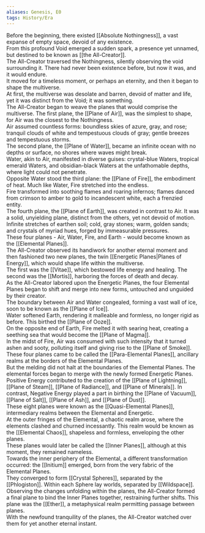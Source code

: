 ```yaml
---
aliases: Genesis, E0
tags: History/Era
---
```

Before the beginning, there existed [[Absolute Nothingness]], a vast expanse of empty space, devoid of any existence.<br>
From this profound Void emerged a sudden spark, a presence yet unnamed, but destined to be known as [[the All-Creator]].<br>
The All-Creator traversed the Nothingness, silently observing the void surrounding it. There had never been existence before, but now it was, and it would endure.<br>
It moved for a timeless moment, or perhaps an eternity, and then it began to shape the multiverse.<br>
At first, the multiverse was desolate and barren, devoid of matter and life, yet it was distinct from the Void; it was something.<br>
The All-Creator began to weave the planes that would comprise the multiverse. The first plane, the [[Plane of Air]], was the simplest to shape, for Air was the closest to the Nothingness.<br>
Air assumed countless forms: boundless skies of azure, gray, and rose; tranquil clouds of white and tempestuous clouds of gray; gentle breezes and tempestuous storms.<br>
The second plane, the [[Plane of Water]], became an infinite ocean with no depths or surface, no shores where waves might break.<br>
Water, akin to Air, manifested in diverse guises: crystal-blue Waters, tropical emerald Waters, and obsidian-black Waters at the unfathomable depths, where light could not penetrate.<br>
Opposite Water stood the third plane: the [[Plane of Fire]], the embodiment of heat. Much like Water, Fire stretched into the endless.<br>
Fire transformed into soothing flames and roaring infernos; flames danced from crimson to amber to gold to incandescent white, each a frenzied entity.<br>
The fourth plane, the [[Plane of Earth]], was created in contrast to Air. It was a solid, unyielding plane, distinct from the others, yet not devoid of motion.<br>
Infinite stretches of earthen soil; cold, gray stones; warm, golden sands; and crystals of myriad hues, forged by immeasurable pressures.<br>
These four planes - Air, Water, Fire, and Earth - would become known as the [[Elemental Planes]].<br>
The All-Creator observed its handiwork for another eternal moment and then fashioned two new planes, the twin [[Energetic Planes|Planes of Energy]], which would shape life within the multiverse.<br>
The first was the [[Vitae]], which bestowed life energy and healing. The second was the [[Mortis]], harboring the forces of death and decay.<br>
As the All-Creator labored upon the Energetic Planes, the four Elemental Planes began to shift and merge into new forms, untouched and unguided by their creator.<br>
The boundary between Air and Water congealed, forming a vast wall of ice, soon to be known as the [[Plane of Ice]].<br>
Water softened Earth, rendering it malleable and formless, no longer rigid as before. This birthed the [[Plane of Ooze]].<br>
On the opposite end of Earth, Fire melted it with searing heat, creating a seething sea that would become the [[Plane of Magma]].<br>
In the midst of Fire, Air was consumed with such intensity that it turned ashen and sooty, polluting itself and giving rise to the [[Plane of Smoke]].<br>
These four planes came to be called the [[Para-Elemental Planes]], ancillary realms at the borders of the Elemental Planes.<br>
But the melding did not halt at the boundaries of the Elemental Planes. The elemental forces began to merge with the newly formed Energetic Planes.<br>
Positive Energy contributed to the creation of the [[Plane of Lightning]], [[Plane of Steam]], [[Plane of Radiance]], and [[Plane of Minerals]]. In contrast, Negative Energy played a part in birthing the [[Plane of Vacuum]], [[Plane of Salt]], [[Plane of Ash]], and [[Plane of Dust]].<br>
These eight planes were known as the [[Quasi-Elemental Planes]], intermediary realms between the Elemental and Energetic.<br>
At the outer fringes of the Elemental, a chaotic realm arose, where the elements clashed and churned incessantly. This realm would be known as the [[Elemental Chaos]], shapeless and formless, enveloping the other planes.<br>
These planes would later be called the [[Inner Planes]], although at this moment, they remained nameless.<br>
Towards the inner periphery of the Elemental, a different transformation occurred: the [[Initium]] emerged, born from the very fabric of the Elemental Planes.<br>
They converged to form [[Crystal Spheres]], separated by the [[Phlogiston]]. Within each Sphere lay worlds, separated by [[Wildspace]].<br>
Observing the changes unfolding within the planes, the All-Creator formed a final plane to bind the Inner Planes together, restraining further shifts. This plane was the [[Ether]], a metaphysical realm permitting passage between planes.<br>
With the newfound tranquility of the planes, the All-Creator watched over them for yet another eternal instant.